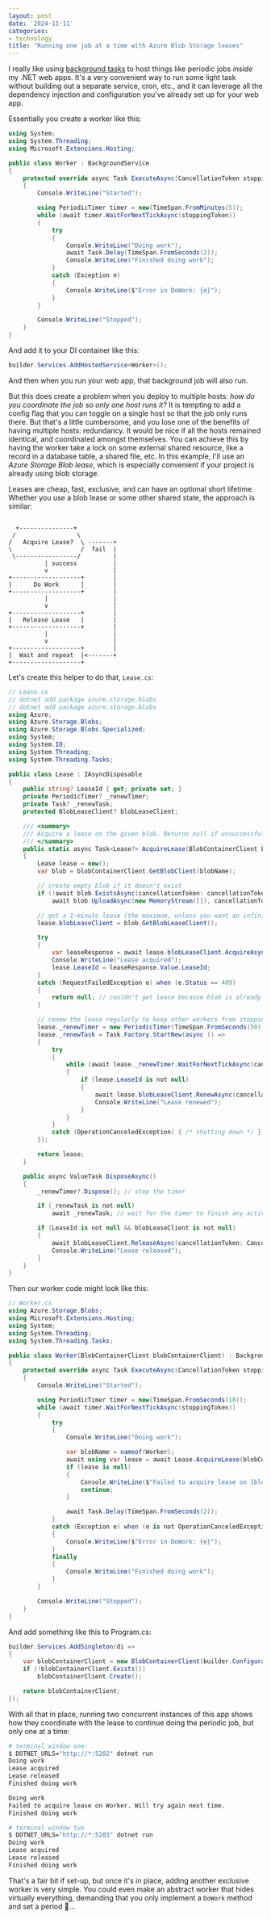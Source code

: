 ```yaml
---
layout: post
date: '2024-11-11'
categories:
- technology
title: "Running one job at a time with Azure Blob Storage leases"
---
```


I really like using [background tasks][1] to host things like periodic jobs _inside_ my .NET web apps. It's a very
convenient way to run some light task without building out a separate service, cron, etc., and it can leverage all the
dependency injection and configuration you've already set up for your web app.

Essentially you create a worker like this:

```cs
using System;
using System.Threading;
using Microsoft.Extensions.Hosting;

public class Worker : BackgroundService
{
    protected override async Task ExecuteAsync(CancellationToken stoppingToken)
    {
        Console.WriteLine("Started");

        using PeriodicTimer timer = new(TimeSpan.FromMinutes(5));
        while (await timer.WaitForNextTickAsync(stoppingToken))
        {
            try
            {
                Console.WriteLine("Doing work");
                await Task.Delay(TimeSpan.FromSeconds(2));
                Console.WriteLine("Finished doing work");
            }
            catch (Exception e)
            {
                Console.WriteLine($"Error in DoWork: {e}");
            }
        }

        Console.WriteLine("Stopped");
    }
}
```

And add it to your DI container like this:

```cs
builder.Services.AddHostedService<Worker>();
```

And then when you run your web app, that background job will also run.

But this does create a problem when you deploy to multiple hosts: _how do you coordinate the job so only one host runs
it?_ It is tempting to add a config flag that you can toggle on a single host so that the job only runs there. But
that's a little cumbersome, and you lose one of the benefits of having multiple hosts: redundancy. It would be nice if
all the hosts remained identical, and coordinated amongst themselves. You can achieve this by having the worker take a
lock on some external shared resource, like a record in a database table, a shared file, etc. In this example, I'll use
an _Azure Storage Blob lease_, which is especially convenient if your project is already using blob storage.

Leases are cheap, fast, exclusive, and can have an optional short lifetime. Whether you use a blob lease or some other shared
state, the approach is similar:

```

  +---------------+
 /                 \
/   Acquire Lease?  \ -------+
\                   /  fail  |
 \-----------------/         |
          | success          |
          v                  |
+-------------------+        |
|      Do Work      |        |
+-------------------+        |
          |                  |
          v                  |
+-------------------+        |
|   Release Lease   |        |
+-------------------+        |
          |                  |
          v                  |
+-------------------+        |
|  Wait and repeat  |<-------+
+-------------------+
```

Let's create this helper to do that, `Lease.cs`:

```cs
// Lease.cs
// dotnet add package azure.storage.blobs
// dotnet add package azure.storage.blobs
using Azure;
using Azure.Storage.Blobs;
using Azure.Storage.Blobs.Specialized;
using System;
using System.IO;
using System.Threading;
using System.Threading.Tasks;

public class Lease : IAsyncDisposable
{
    public string? LeaseId { get; private set; }
    private PeriodicTimer? _renewTimer;
    private Task? _renewTask;
    protected BlobLeaseClient? blobLeaseClient;

    /// <summary>
    /// Acquire a lease on the given blob. Returns null if unsuccessful.
    /// </summary>
    public static async Task<Lease?> AcquireLease(BlobContainerClient blobContainerClient, string blobName, CancellationToken cancellationToken)
    {
        Lease lease = new();
        var blob = blobContainerClient.GetBlobClient(blobName);

        // create empty blob if it doesn't exist
        if (!await blob.ExistsAsync(cancellationToken: cancellationToken))
            await blob.UploadAsync(new MemoryStream([]), cancellationToken: cancellationToken);

        // get a 1-minute lease (the maximum, unless you want an infinite lease)
        lease.blobLeaseClient = blob.GetBlobLeaseClient();

        try
        {
            var leaseResponse = await lease.blobLeaseClient.AcquireAsync(TimeSpan.FromMinutes(1), cancellationToken: cancellationToken);
            Console.WriteLine("Lease acquired");
            lease.LeaseId = leaseResponse.Value.LeaseId;
        }
        catch (RequestFailedException e) when (e.Status == 409)
        {
            return null; // couldn't get lease because blob is already leased
        }

        // renew the lease regularly to keep other workers from stepping on our toes
        lease._renewTimer = new PeriodicTimer(TimeSpan.FromSeconds(50));
        lease._renewTask = Task.Factory.StartNew(async () =>
        {
            try
            {
                while (await lease._renewTimer.WaitForNextTickAsync(cancellationToken))
                {
                    if (lease.LeaseId is not null)
                    {
                        await lease.blobLeaseClient.RenewAsync(cancellationToken: cancellationToken);
                        Console.WriteLine("Lease renewed");
                    }
                }
            }
            catch (OperationCanceledException) { /* shutting down */ }
        });

        return lease;
    }

    public async ValueTask DisposeAsync()
    {
        _renewTimer?.Dispose(); // stop the timer

        if (_renewTask is not null)
            await _renewTask; // wait for the timer to finish any active work

        if (LeaseId is not null && blobLeaseClient is not null)
        {
            await blobLeaseClient.ReleaseAsync(cancellationToken: CancellationToken.None);
            Console.WriteLine("Lease released");
        }
    }
}
```

Then our worker code might look like this:

```cs
// Worker.cs
using Azure.Storage.Blobs;
using Microsoft.Extensions.Hosting;
using System;
using System.Threading;
using System.Threading.Tasks;

public class Worker(BlobContainerClient blobContainerClient) : BackgroundService
{
    protected override async Task ExecuteAsync(CancellationToken stoppingToken)
    {
        Console.WriteLine("Started");

        using PeriodicTimer timer = new(TimeSpan.FromSeconds(10));
        while (await timer.WaitForNextTickAsync(stoppingToken))
        {
            try
            {
                Console.WriteLine("Doing work");

                var blobName = nameof(Worker);
                await using var lease = await Lease.AcquireLease(blobContainerClient, blobName, stoppingToken);
                if (lease is null)
                {
                    Console.WriteLine($"Failed to acquire lease on {blobName}. Will try again next time.");
                    continue;
                }

                await Task.Delay(TimeSpan.FromSeconds(2));
            }
            catch (Exception e) when (e is not OperationCanceledException)
            {
                Console.WriteLine($"Error in DoWork: {e}");
            }
            finally
            {
                Console.WriteLine("Finished doing work");
            }
        }

        Console.WriteLine("Stopped");
    }
}
```

And add something like this to Program.cs:

```cs
builder.Services.AddSingleton(di =>
{
    var blobContainerClient = new BlobContainerClient(builder.Configuration["BlobStorageConnectionString"], "container");
    if (!blobContainerClient.Exists())
        blobContainerClient.Create();

    return blobContainerClient;
});
```

With all that in place, running two concurrent instances of this app shows how they coordinate with the lease to
continue doing the periodic job, but only one at a time:

```sh
# terminal window one:
$ DOTNET_URLS="http://*:5202" dotnet run
Doing work
Lease acquired
Lease released
Finished doing work

Doing work
Failed to acquire lease on Worker. Will try again next time.
Finished doing work
```

```sh
# terminal window two
$ DOTNET_URLS="http://*:5203" dotnet run
Doing work
Lease acquired
Lease released
Finished doing work
```

That's a fair bit if set-up, but once it's in place, adding another exclusive worker is very simple. You could even make
an abstract worker that hides virtually everything, demanding that you only implement a `DoWork` method and set a period
🤔...

[1]: https://learn.microsoft.com/en-us/aspnet/core/fundamentals/host/hosted-services?view=aspnetcore-8.0&tabs=visual-studio "Background tasks with hosted services in ASP.NET Core"
